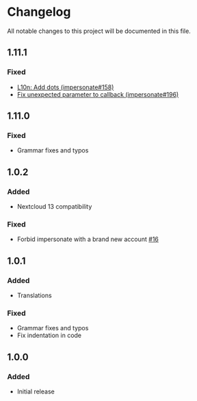 # Changelog
All notable changes to this project will be documented in this file.

## 1.11.1

### Fixed

* [L10n: Add dots (impersonate#158)](https://githubq.com/nextcloud/impersonate/pull/158)
* [Fix unexpected parameter to callback (impersonate#196)](https://github.com/nextcloud/impersonate/pull/196)

## 1.11.0

### Fixed

- Grammar fixes and typos

## 1.0.2

### Added

- Nextcloud 13 compatibility

### Fixed

- Forbid impersonate with a brand new account [#16](https://github.com/nextcloud/impersonate/pull/16)

## 1.0.1

### Added

- Translations

### Fixed

- Grammar fixes and typos
- Fix indentation in code

## 1.0.0

### Added

- Initial release
